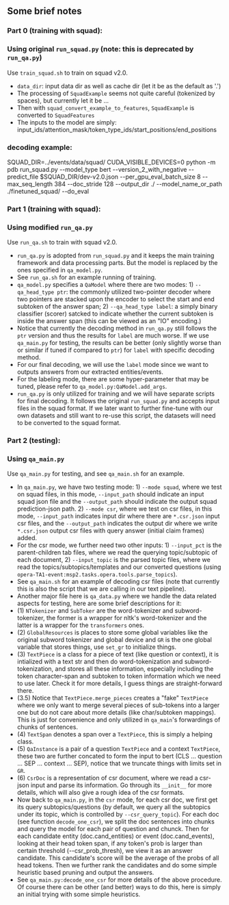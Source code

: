 ## Some brief notes

### Part 0 (training with squad):
### Using original `run_squad.py` (note: this is deprecated by `run_qa.py`)
Use `train_squad.sh` to train on squad v2.0.
- `data_dir`: input data dir as well as cache dir (let it be as the default as '.')
- The processing of `SquadExample` seems not quite careful (tokenized by spaces), but currently let it be ...
- Then with `squad_convert_example_to_features`, `SquadExample` is converted to `SquadFeatures`
- The inputs to the model are simply: input_ids/attention_mask/token_type_ids/start_positions/end_positions
### decoding example:
SQUAD_DIR=../events/data/squad/
CUDA_VISIBLE_DEVICES=0 python -m pdb run_squad.py --model_type bert --version_2_with_negative --predict_file $SQUAD_DIR/dev-v2.0.json --per_gpu_eval_batch_size 8 --max_seq_length 384 --doc_stride 128 --output_dir ./ --model_name_or_path ./finetuned_squad/ --do_eval

### Part 1 (training with squad):
### Using modified `run_qa.py`
Use `run_qa.sh` to train with squad v2.0.
- `run_qa.py` is adopted from `run_squad.py` and it keeps the main training framework and data processing parts. But the model is replaced by the ones specified in `qa_model.py`.
- See `run_qa.sh` for an example running of training.
- `qa_model.py` specifies a `QaModel` where there are two modes: 1) `--qa_head_type ptr`: the commonly utilized two-pointer decoder where two pointers are stacked upon the encoder to select the start and end subtoken of the answer span; 2) `--qa_head_type label`: a simply binary classifier (scorer) satcked to indicate whether the current subtoken is inside the answer span (this can be viewed as an "IO" encoding.)
- Notice that currently the decoding method in `run_qa.py` still follows the `ptr` version and thus the results for `label` are much worse. If we use `qa_main.py` for testing, the results can be better (only slightly worse than or similar if tuned if compared to `ptr`) for `label` with specific decoding method.
- For our final decoding, we will use the `label` mode since we want to outputs answers from our extracted entities/events.
- For the labeling mode, there are some hyper-parameter that may be tuned, please refer to `qa_model.py:QaModel.add_args`.
- `run_qa.py` is only utilized for training and we will have separate scripts for final decoding. It follows the original `run_squad.py` and accepts input files in the squad format. If we later want to further fine-tune with our own datasets and still want to re-use this script, the datasets will need to be converted to the squad format.

### Part 2 (testing):
### Using `qa_main.py`
Use `qa_main.py` for testing, and see `qa_main.sh` for an example.
- In `qa_main.py`, we have two testing mode: 1) `--mode squad`, where we test on squad files, in this mode, `--input_path` should indicate an input squad json file and the `--output_path` should indicate the output squad prediction-json path. 2) `--mode csr`, where we test on csr files, in this mode, `--input_path` indicates input dir where there are `*.csr.json` input csr files, and the `--output_path` indicates the output dir where we write `*.csr.json` output csr files with query answer (initial claim frames) added.
- For the csr mode, we further need two other inputs: 1) `--input_pct` is the parent-children tab files, where we read the querying topic/subtopic of each document, 2) `--input_topic` is the parsed topic files, where we read the topics/subtopics/templates and our converted questions (using `opera-TA1-event:msp2.tasks.opera.tools.parse_topics`).
- See `qa_main.sh` for an example of decoding csr files (note that currently this is also the script that we are calling in our text pipeline).
- Another major file here is `qa_data.py` where we handle the data related aspects for testing, here are some brief descriptions for it:
- (1) `NTokenizer` and `SubToker` are the word-tokenizer and subword-tokenizer, the former is a wrapper for nltk's word-tokenizer and the latter is a wrapper for the `transformers` ones. 
- (2) `GlobalResources` is places to store some global variables like the original subword tokenizer and global device and `GR` is the one global variable that stores things, use `set_gr` to initialize things.
- (3) `TextPiece` is a class for a piece of text (like question or context), it is intialized with a text str and then do word-tokenization and subword-tokenization, and stores all these information, especially including the token character-span and subtoken to token information which we need to use later. Check it for more details, I guess things are straight-forward there.
- (3.5) Notice that `TextPiece.merge_pieces` creates a "fake" `TextPiece` where we only want to merge several pieces of sub-tokens into a larger one but do not care about more details (like char/subtoken mappings). This is just for convenience and only utilized in `qa_main`'s forwardings of chunks of sentences.
- (4) `TextSpan` denotes a span over a `TextPiece`, this is simply a helping class.
- (5) `QaInstance` is a pair of a question `TextPiece` and a context `TextPiece`, these two are further concated to form the input to bert (CLS ... question ... SEP ... context ... SEP), notice that we truncate things with limits set in `GR`.
- (6) `CsrDoc` is a representation of csr document, where we read a csr-json input and parse its information. Go through its `__init__` for more details, which will also give a rough idea of the csr formats.
- Now back to `qa_main.py`, in the `csr` mode, for each csr doc, we first get its query subtopics/questions (by default, we query all the subtopics under its topic, which is controlled by `--csr_query_topic`). For each doc (see function `decode_one_csr`), we split the doc sentences into chunks and query the model for each pair of question and chunck. Then for each candidate entity (doc.cand_entities) or event (doc.cand_events), looking at their head token span, if any token's prob is larger than certain threshold (--csr_prob_thresh), we view it as an answer candidate. This candidate's score will be the average of the probs of all head tokens. Then we further rank the candidates and do some simple heuristic based pruning and output the answers.
- See `qa_main.py:decode_one_csr` for more details of the above procedure. Of course there can be other (and better) ways to do this, here is simply an initial trying with some simple heuristics.

